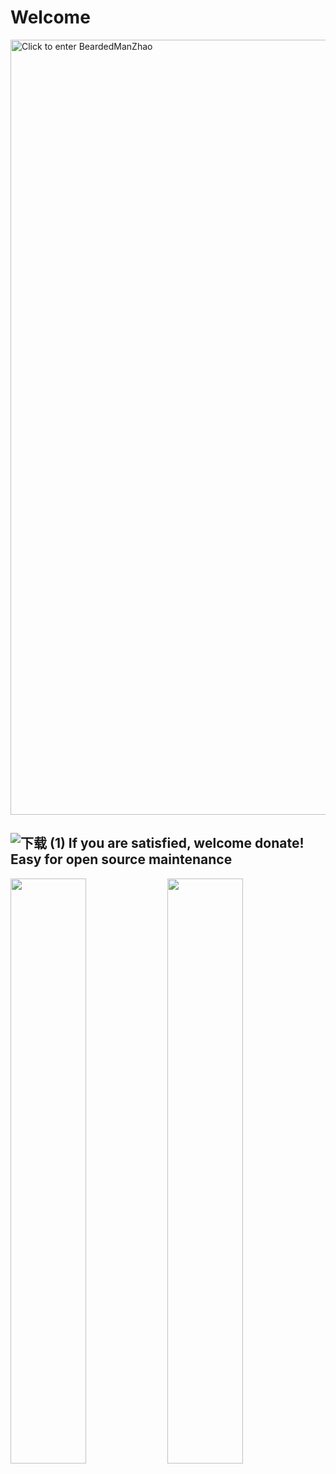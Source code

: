 # Welcome

<!-- <img align="left" src="https://github-readme-stats.vercel.app/api?username=BeardedManZhao&include_all_commits=true&count_private-true&custom_title=BeardedManZhao'%20GitHub%20Stats&line_height=30&show_icons=true&hide_border=true&bg_color=192133&title_color=efb752&icon_color=efb752&text_color=70bed9" width="100%"/>
<br>
-->

<a href='http://www.lingyuzhao.top/'>
  <img src='https://github.com/BeardedManZhao/BeardedManZhao/assets/113756063/32980a00-f19b-4c8d-a80f-fd887ad0fe0b' title='BeardedManZhao's website center!' style='width:1240px' alt='Click to enter BeardedManZhao's website!'>
</a>

## ![下载 (1)](https://github.com/BeardedManZhao/BeardedManZhao/assets/113756063/04bb5549-e7dd-4d46-b9da-340b16b09488) If you are satisfied, welcome donate! Easy for open source maintenance

<img src='https://github.com/BeardedManZhao/BeardedManZhao/assets/113756063/ace9940e-7eef-4155-ad59-af088be3c15a' style='width:49%'/>
<img src='https://github.com/BeardedManZhao/BeardedManZhao/assets/113756063/c594bc1a-88e6-4409-985d-31686a3a30fd' style='width:49%'/>

<!--
<img src='https://github.com/BeardedManZhao/BeardedManZhao/assets/113756063/1c104a22-90bd-4e4b-970d-2ccc980e1294'/>
<img src='https://github.com/BeardedManZhao/BeardedManZhao/assets/113756063/1181e131-9bae-4c80-a81b-a16726c57c76'/>
-->
